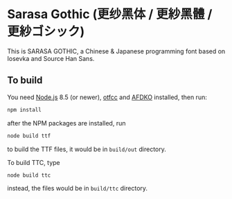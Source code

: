 # Sarasa Gothic (更纱黑体 / 更紗黑體 / 更紗ゴシック)

This is SARASA GOTHIC, a Chinese & Japanese programming font based on Iosevka and Source Han Sans.

## To build

You need [Node.js](https://nodejs.org/en/) 8.5 (or newer), [otfcc](https://github.com/caryll/otfcc) and [AFDKO](http://www.adobe.com/devnet/opentype/afdko.html) installed, then run:

```bash
npm install
```

after the NPM packages are installed, run

```bash
node build ttf
```

to build the TTF files, it would be in `build/out` directory.

To build TTC, type

```bash
node build ttc
```

instead, the files would be in `build/ttc` directory.
